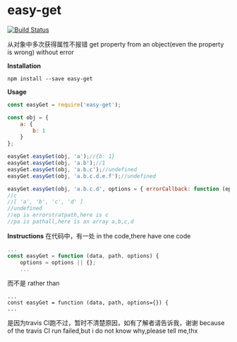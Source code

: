 # easy-get
[![Build Status](https://travis-ci.org/HuangQiii/easy-get.svg?branch=master)](https://travis-ci.org/HuangQiii/easy-get)

从对象中多次获得属性不报错
get property from an object(even the property is wrong) without error

**Installation**

```
npm install --save easy-get
```

**Usage**

```javascript
const easyGet = require('easy-get');

const obj = {
    a: {
        b: 1
    }
};

easyGet.easyGet(obj, 'a');//{b: 1}
easyGet.easyGet(obj, 'a.b');//1
easyGet.easyGet(obj, 'a.b.c');//undefined
easyGet.easyGet(obj, 'a.b.c.d.e.f');//undefined

easyGet.easyGet(obj, 'a.b.c.d', options = { errorCallback: function (ep, pa) { console.log(ep), console.log(pa) } });
//c
//[ 'a', 'b', 'c', 'd' ]
//undefined
//ep is errorstratpath,here is c
//pa is pathall,here is an array a,b,c,d
```

**Instructions**
在代码中，有一处
in the code,there have one code
```javascript
...
const easyGet = function (data, path, options) {
    options = options || {};
    ...
```
而不是
rather than
```jacascript
...
const easyGet = function (data, path, options={}) {
...
```
是因为travis CI跑不过，暂时不清楚原因，如有了解者请告诉我，谢谢
because of the travis CI run failed,but i do not know why,please tell me,thx
